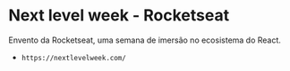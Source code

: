 # Next level week - Rocketseat

Envento da Rocketseat, uma semana de imersão no ecosistema do React.

- `https://nextlevelweek.com/`
